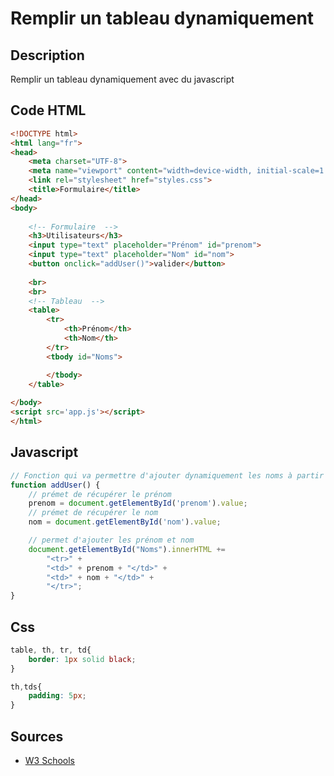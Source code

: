 # Remplir un tableau dynamiquement

## Description

Remplir un tableau dynamiquement avec du javascript

## Code HTML

```html
<!DOCTYPE html>
<html lang="fr">
<head>
    <meta charset="UTF-8">
    <meta name="viewport" content="width=device-width, initial-scale=1.0">
    <link rel="stylesheet" href="styles.css">
    <title>Formulaire</title>
</head>
<body>
   
    <!-- Formulaire  -->
    <h3>Utilisateurs</h3>
    <input type="text" placeholder="Prénom" id="prenom">
    <input type="text" placeholder="Nom" id="nom">
    <button onclick="addUser()">valider</button>
 
    <br>
    <br>
    <!-- Tableau  -->
    <table>
        <tr>
            <th>Prénom</th>
            <th>Nom</th>
        </tr>
        <tbody id="Noms">

        </tbody>
    </table>
    
</body>
<script src='app.js'></script>
</html>
```

## Javascript 

```js
// Fonction qui va permettre d'ajouter dynamiquement les noms à partir du formulaire
function addUser() {
    // prémet de récupérer le prénom 
    prenom = document.getElementById('prenom').value;
    // prémet de récupérer le nom 
    nom = document.getElementById('nom').value;

    // permet d'ajouter les prénom et nom
    document.getElementById("Noms").innerHTML +=
        "<tr>" +
        "<td>" + prenom + "</td>" +
        "<td>" + nom + "</td>" +
        "</tr>";
}
```

## Css

```css
table, th, tr, td{
    border: 1px solid black;
}

th,tds{
    padding: 5px;
}
```

## Sources

* [W3 Schools](https://www.w3schools.com/jsref/tryit.asp?filename=tryjsref_push)
